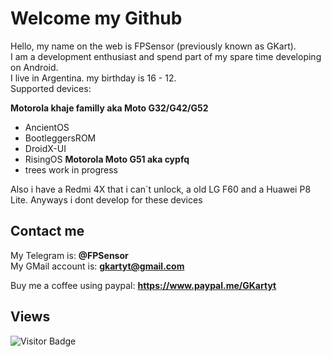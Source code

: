 # Welcome my Github

Hello, my name on the web is FPSensor (previously known as GKart).    
I am a development enthusiast and spend part of my spare time developing on Android.    
I live in Argentina. my birthday is 16 - 12.    
Supported devices:

**Motorola khaje familly aka Moto G32/G42/G52**
 - AncientOS
 - BootleggersROM
 - DroidX-UI
 - RisingOS
**Motorola Moto G51 aka cypfq**
 - trees work in progress

Also i have a Redmi 4X that i can`t unlock, a old LG F60 and a Huawei P8 Lite.
Anyways i dont develop for these devices

## Contact me

My Telegram is: **@FPSensor**  
My GMail account is: **gkartyt@gmail.com**  

Buy me a coffee using paypal: **https://www.paypal.me/GKartyt**

## Views
![Visitor Badge](https://visitor-badge.laobi.icu/badge?page_id=FPSensor.FPSensor)
